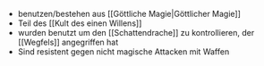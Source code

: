 + benutzen/bestehen aus [[Göttliche Magie|Göttlicher Magie]]
+ Teil des [[Kult des einen Willens]]
+ wurden benutzt um den [[Schattendrache]] zu kontrollieren, der [[Wegfels]] angegriffen hat
+ Sind resistent gegen nicht magische Attacken mit Waffen 